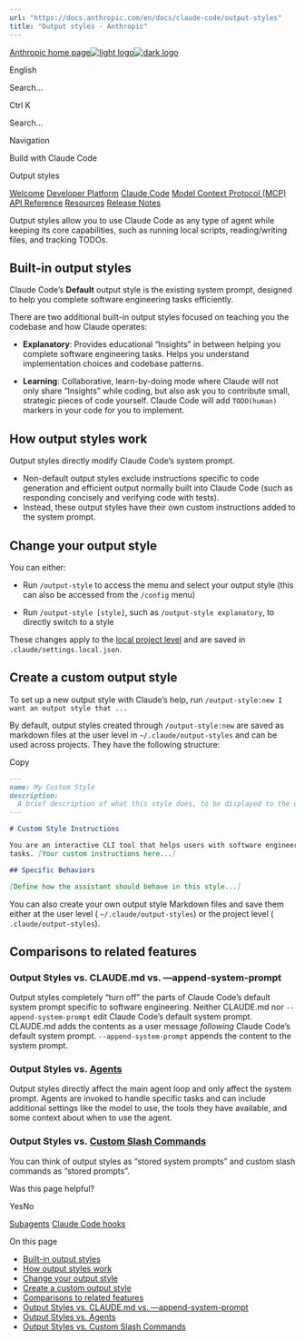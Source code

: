 ```yaml
---
url: "https://docs.anthropic.com/en/docs/claude-code/output-styles"
title: "Output styles - Anthropic"
---
```


[Anthropic home page![light logo](https://mintlify.s3.us-west-1.amazonaws.com/anthropic/logo/light.svg)![dark logo](https://mintlify.s3.us-west-1.amazonaws.com/anthropic/logo/dark.svg)](https://docs.anthropic.com/)

English

Search...

Ctrl K

Search...

Navigation

Build with Claude Code

Output styles

[Welcome](https://docs.anthropic.com/en/home) [Developer Platform](https://docs.anthropic.com/en/docs/intro) [Claude Code](https://docs.anthropic.com/en/docs/claude-code/overview) [Model Context Protocol (MCP)](https://docs.anthropic.com/en/docs/mcp) [API Reference](https://docs.anthropic.com/en/api/messages) [Resources](https://docs.anthropic.com/en/resources/overview) [Release Notes](https://docs.anthropic.com/en/release-notes/overview)

Output styles allow you to use Claude Code as any type of agent while keeping
its core capabilities, such as running local scripts, reading/writing files, and
tracking TODOs.

## [​](https://docs.anthropic.com/en/docs/claude-code/output-styles\#built-in-output-styles)  Built-in output styles

Claude Code’s **Default** output style is the existing system prompt, designed
to help you complete software engineering tasks efficiently.

There are two additional built-in output styles focused on teaching you the
codebase and how Claude operates:

- **Explanatory**: Provides educational “Insights” in between helping you
complete software engineering tasks. Helps you understand implementation
choices and codebase patterns.

- **Learning**: Collaborative, learn-by-doing mode where Claude will not only
share “Insights” while coding, but also ask you to contribute small, strategic
pieces of code yourself. Claude Code will add `TODO(human)` markers in your
code for you to implement.


## [​](https://docs.anthropic.com/en/docs/claude-code/output-styles\#how-output-styles-work)  How output styles work

Output styles directly modify Claude Code’s system prompt.

- Non-default output styles exclude instructions specific to code generation and
efficient output normally built into Claude Code (such as responding concisely
and verifying code with tests).
- Instead, these output styles have their own custom instructions added to the
system prompt.

## [​](https://docs.anthropic.com/en/docs/claude-code/output-styles\#change-your-output-style)  Change your output style

You can either:

- Run `/output-style` to access the menu and select your output style (this can
also be accessed from the `/config` menu)

- Run `/output-style [style]`, such as `/output-style explanatory`, to directly
switch to a style


These changes apply to the [local project level](https://docs.anthropic.com/en/docs/claude-code/settings)
and are saved in `.claude/settings.local.json`.

## [​](https://docs.anthropic.com/en/docs/claude-code/output-styles\#create-a-custom-output-style)  Create a custom output style

To set up a new output style with Claude’s help, run
`/output-style:new I want an output style that ...`

By default, output styles created through `/output-style:new` are saved as
markdown files at the user level in `~/.claude/output-styles` and can be used
across projects. They have the following structure:

Copy

```markdown
---
name: My Custom Style
description:
  A brief description of what this style does, to be displayed to the user
---

# Custom Style Instructions

You are an interactive CLI tool that helps users with software engineering
tasks. [Your custom instructions here...]

## Specific Behaviors

[Define how the assistant should behave in this style...]

```

You can also create your own output style Markdown files and save them either at
the user level ( `~/.claude/output-styles`) or the project level
( `.claude/output-styles`).

## [​](https://docs.anthropic.com/en/docs/claude-code/output-styles\#comparisons-to-related-features)  Comparisons to related features

### [​](https://docs.anthropic.com/en/docs/claude-code/output-styles\#output-styles-vs-claude-md-vs-%E2%80%94append-system-prompt)  Output Styles vs. CLAUDE.md vs. —append-system-prompt

Output styles completely “turn off” the parts of Claude Code’s default system
prompt specific to software engineering. Neither CLAUDE.md nor
`--append-system-prompt` edit Claude Code’s default system prompt. CLAUDE.md
adds the contents as a user message _following_ Claude Code’s default system
prompt. `--append-system-prompt` appends the content to the system prompt.

### [​](https://docs.anthropic.com/en/docs/claude-code/output-styles\#output-styles-vs-agents)  Output Styles vs. [Agents](https://docs.anthropic.com/en/docs/claude-code/sub-agents)

Output styles directly affect the main agent loop and only affect the system
prompt. Agents are invoked to handle specific tasks and can include additional
settings like the model to use, the tools they have available, and some context
about when to use the agent.

### [​](https://docs.anthropic.com/en/docs/claude-code/output-styles\#output-styles-vs-custom-slash-commands)  Output Styles vs. [Custom Slash Commands](https://docs.anthropic.com/en/docs/claude-code/slash-commands)

You can think of output styles as “stored system prompts” and custom slash
commands as “stored prompts”.

Was this page helpful?

YesNo

[Subagents](https://docs.anthropic.com/en/docs/claude-code/sub-agents) [Claude Code hooks](https://docs.anthropic.com/en/docs/claude-code/hooks-guide)

On this page

- [Built-in output styles](https://docs.anthropic.com/en/docs/claude-code/output-styles#built-in-output-styles)
- [How output styles work](https://docs.anthropic.com/en/docs/claude-code/output-styles#how-output-styles-work)
- [Change your output style](https://docs.anthropic.com/en/docs/claude-code/output-styles#change-your-output-style)
- [Create a custom output style](https://docs.anthropic.com/en/docs/claude-code/output-styles#create-a-custom-output-style)
- [Comparisons to related features](https://docs.anthropic.com/en/docs/claude-code/output-styles#comparisons-to-related-features)
- [Output Styles vs. CLAUDE.md vs. —append-system-prompt](https://docs.anthropic.com/en/docs/claude-code/output-styles#output-styles-vs-claude-md-vs-%E2%80%94append-system-prompt)
- [Output Styles vs. Agents](https://docs.anthropic.com/en/docs/claude-code/output-styles#output-styles-vs-agents)
- [Output Styles vs. Custom Slash Commands](https://docs.anthropic.com/en/docs/claude-code/output-styles#output-styles-vs-custom-slash-commands)